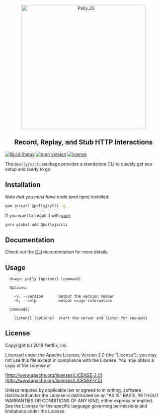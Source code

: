 <p align="center">
  <img alt="Polly.JS" width="400px" src="https://netflix.github.io/pollyjs/assets/images/wordmark-logo-alt.png" />
</p>
<h2 align="center">Record, Replay, and Stub HTTP Interactions</h2>

[![Build Status](https://travis-ci.com/Netflix/pollyjs.svg?branch=master)](https://travis-ci.com/Netflix/pollyjs)
[![npm version](https://badge.fury.io/js/%40pollyjs%2Fcli.svg)](https://badge.fury.io/js/%40pollyjs%2Fcli)
[![license](https://img.shields.io/github/license/Netflix/pollyjs.svg)](http://www.apache.org/licenses/LICENSE-2.0)

The `@pollyjs/cli` package provides a standalone CLI to quickly get you setup
and ready to go.

## Installation

_Note that you must have node (and npm) installed._

```bash
npm install @pollyjs/cli -g
```

If you want to install it with [yarn](https://yarnpkg.com):

```bash
yarn global add @pollyjs/cli
```

## Documentation

Check out the [CLI](https://netflix.github.io/pollyjs/#/cli/overview)
documentation for more details.

## Usage

```text
  Usage: polly [options] [command]

  Options:

    -v, --version       output the version number
    -h, --help          output usage information

  Commands:

    listen|l [options]  start the server and listen for requests
```

## License

Copyright (c) 2018 Netflix, Inc.

Licensed under the Apache License, Version 2.0 (the "License"); you may not use this file except in compliance with the License. You may obtain a copy of the License at

[http://www.apache.org/licenses/LICENSE-2.0](http://www.apache.org/licenses/LICENSE-2.0)

Unless required by applicable law or agreed to in writing, software distributed under the License is distributed on an "AS IS" BASIS, WITHOUT WARRANTIES OR CONDITIONS OF ANY KIND, either express or implied. See the License for the specific language governing permissions and limitations under the License.
